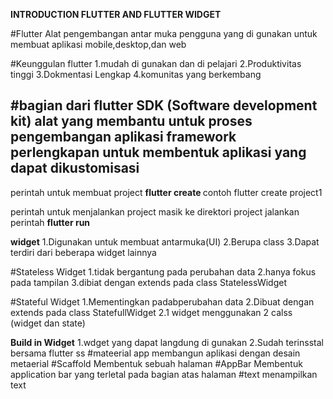 **INTRODUCTION FLUTTER AND FLUTTER WIDGET**

#Flutter
Alat pengembangan antar muka pengguna yang di gunakan untuk membuat aplikasi mobile,desktop,dan web

#Keunggulan flutter
1.mudah di gunakan dan di pelajari
2.Produktivitas tinggi
3.Dokmentasi Lengkap
4.komunitas yang berkembang

#bagian dari flutter
**SDK**
(Software development kit)
alat yang membantu untuk proses pengembangan aplikasi
**framework**
perlengkapan untuk membentuk aplikasi yang dapat dikustomisasi
-------------------------------------------------------------------------
perintah untuk membuat project
**flutter create <namaProject>**
contoh
flutter create project1

perintah untuk menjalankan project
masik ke direktori project
jalankan perintah 
**flutter run**

**widget**
1.Digunakan untuk membuat antarmuka(UI)
2.Berupa class
3.Dapat terdiri dari beberapa widget lainnya

#Stateless Widget
1.tidak bergantung pada perubahan data
2.hanya fokus pada tampilan
3.dibiat dengan extends pada class StatelessWidget

#Stateful Widget
1.Mementingkan padabperubahan data
2.Dibuat dengan extends pada class StatefullWidget
2.1 widget menggunakan 2 calss (widget dan state)

**Build in Widget**
1.wdget yang dapat langdung di gunakan
2.Sudah terinsstal bersama flutter
ss
#mateerial app
membangun aplikasi dengan desain metaerial
#Scaffold
Membentuk sebuah halaman
#AppBar
Membentuk application bar yang terletal pada bagian atas halaman
#text
menampilkan text
